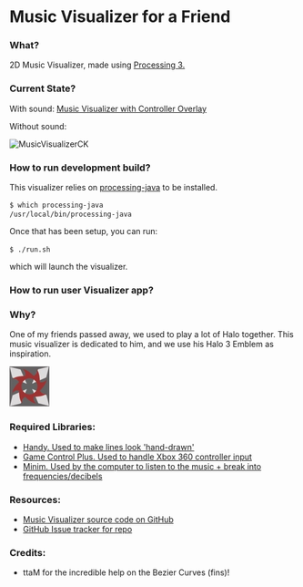 # Music Visualizer for a Friend

### What?
2D Music Visualizer, made using [Processing 3.](https://processing.org/)


### Current State?

With sound: [Music Visualizer with Controller Overlay](https://music-visualizer-4-friend.s3-ap-southeast-2.amazonaws.com/music_visualizer_controller.mp4)


Without sound:

![MusicVisualizerCK](output/current_output_animated.gif)


### How to run development build?

This visualizer relies on [processing-java](https://github.com/processing/processing/wiki/Command-Line) to be installed.

```
$ which processing-java
/usr/local/bin/processing-java
```

Once that has been setup, you can run:

`$ ./run.sh`

which will launch the visualizer.

### How to run user Visualizer app?




### Why?

One of my friends passed away, we used to play a lot of Halo together. This music visualizer is dedicated to him, and we use his Halo 3 Emblem as inspiration.

![Halo3Emblem](media/h3_emblem.jpg)


### Required Libraries:

- [Handy. Used to make lines look 'hand-drawn'](https://github.com/gicentre/handy)
- [Game Control Plus. Used to handle Xbox 360 controller input](http://lagers.org.uk/gamecontrol/)
- [Minim. Used by the computer to listen to the music + break into frequencies/decibels](http://code.compartmental.net/tools/minim/)

### Resources:

- [Music Visualizer source code on GitHub](https://github.com/C-Kenny/music-visualizer-4-friend)
- [GitHub Issue tracker for repo](https://github.com/C-Kenny/music-visualizer-4-friend/issues)

### Credits:

- ttaM for the incredible help on the Bezier Curves (fins)!